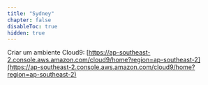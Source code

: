 ```yaml
---
title: "Sydney"
chapter: false
disableToc: true
hidden: true
---
```


Criar um ambiente Cloud9: [https://ap-southeast-2.console.aws.amazon.com/cloud9/home?region=ap-southeast-2](https://ap-southeast-2.console.aws.amazon.com/cloud9/home?region=ap-southeast-2)